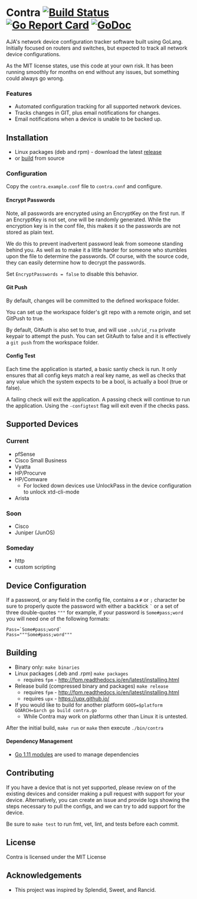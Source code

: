 # Contra [![Build Status](https://travis-ci.com/aja-video/contra.svg?branch=master)](https://travis-ci.com/aja-video/contra) [![Go Report Card](https://goreportcard.com/badge/github.com/aja-video/contra)](https://goreportcard.com/report/github.com/aja-video/contra) [![GoDoc](https://godoc.org/github.com/aja-video/contra?status.svg)](https://godoc.org/github.com/aja-video/contra)

AJA's network device configuration tracker software built using GoLang.
Initially focused on routers and switches, but expected to track all
network device configurations.

As the MIT license states, use this code at your own risk. It has been
running smoothly for months on end without any issues, but something could
always go wrong.

### Features

* Automated configuration tracking for all supported network devices.
* Tracks changes in GIT, plus email notifications for changes.
* Email notifications when a device is unable to be backed up.

## Installation
* Linux packages (deb and rpm) - download the latest [release](https://github.com/aja-video/contra/releases)
* or [build](#Building) from source

### Configuration

Copy the `contra.example.conf` file to `contra.conf` and configure.

#### Encrypt Passwords

Note, all passwords are encrypted using an EncryptKey on the first run.
If an EncryptKey is not set, one will be randomly generated.
While the encryption key is in the conf file, this makes it so the passwords are not stored as plain
text.

We do this to prevent inadvertent password leak from someone standing behind you.
As well as to make it a little harder for someone who stumbles upon the file to determine the passwords.
Of course, with the source code, they can easily determine how to decrypt the passwords.

Set `EncryptPasswords = false` to disable this behavior.

#### Git Push

By default, changes will be committed to the defined workspace folder.

You can set up the workspace folder's git repo with a remote origin, and set GitPush to true.

By default, GitAuth is also set to true, and will use `.ssh/id_rsa` private keypair to attempt the push.
You can set GitAuth to false and it is effectively a `git push` from the workspace folder.

#### Config Test

Each time the application is started, a basic santiy check is run.
It only ensures that all config keys match a real key name, as well as checks
that any value which the system expects to be a bool, is actually a bool (true or false).

A failing check will exit the application. A passing check will continue to run
the application. Using the `-configtest` flag will exit even if the checks pass.

## Supported Devices

### Current

* pfSense
* Cisco Small Business
* Vyatta
* HP/Procurve
* HP/Comware
    * For locked down devices use UnlockPass in the device configuration to unlock xtd-cli-mode
* Arista

### Soon

* Cisco
* Juniper (JunOS)


### Someday

* http
* custom scripting

## Device Configuration

If a password, or any field in the config file, contains a `#` or `;` character be sure to properly
quote the password with either a backtick ``` ` ``` or a set of three double-quotes ``` """ ``` for
example, if your password is `Some#pass;word` you will need one of the following formats:

```
Pass=`Some#pass;word`
Pass="""Some#pass;word"""
```

## Building

* Binary only: `make binaries`
* Linux packages (.deb and .rpm) `make packages`
  * requires `fpm` - http://fpm.readthedocs.io/en/latest/installing.html
* Release build (compressed binary and packages) `make release`
  * requires `fpm` - http://fpm.readthedocs.io/en/latest/installing.html
  * requires `upx` - https://upx.github.io/
* If you would like to build for another platform `GOOS=$platform GOARCH=$arch go build contra.go`
  * While Contra may work on platforms other than Linux it is untested.

After the initial build, `make run` or `make` then execute `./bin/contra`

#### Dependency Management
* [Go 1.11 modules](https://github.com/golang/go/wiki/Modules) are used to manage dependencies

## Contributing

If you have a device that is not yet supported, please review on of the existing devices and
consider making a pull request with support for your device. Alternatively, you can create an issue
and provide logs showing the steps necessary to pull the configs, and we can try to add support
for the device.

Be sure to `make test` to run fmt, vet, lint, and tests before each commit.

## License

Contra is licensed under the MIT License

## Acknowledgements

* This project was inspired by Splendid, Sweet, and Rancid.

